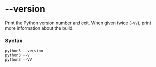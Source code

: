 # --version

Print the Python version number and exit. When given twice (`-VV`), print more information about the build.

### Syntax

```shell
python3 --version
python3 --V
python3 --VV
```